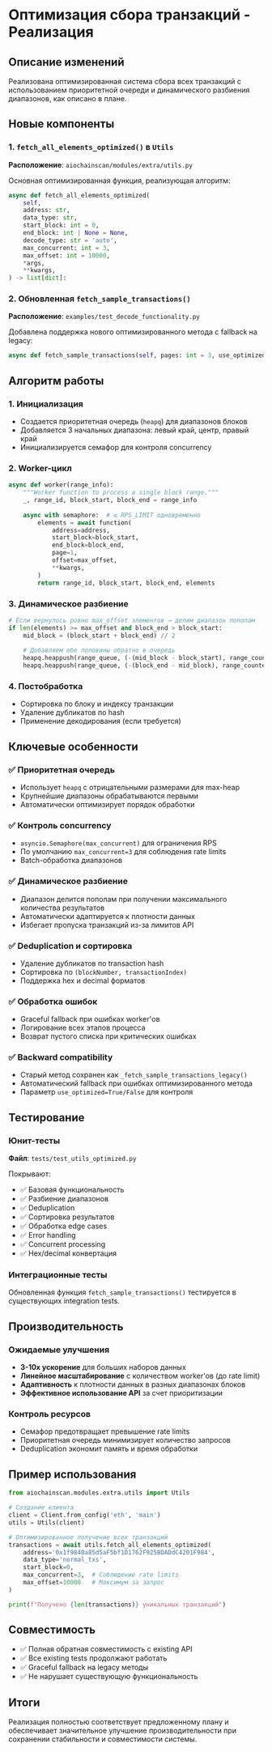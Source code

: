 # Оптимизация сбора транзакций - Реализация

## Описание изменений

Реализована оптимизированная система сбора всех транзакций с использованием приоритетной очереди и динамического разбиения диапазонов, как описано в плане.

## Новые компоненты

### 1. `fetch_all_elements_optimized()` в `Utils`

**Расположение**: `aiochainscan/modules/extra/utils.py`

Основная оптимизированная функция, реализующая алгоритм:

```python
async def fetch_all_elements_optimized(
    self,
    address: str,
    data_type: str,
    start_block: int = 0,
    end_block: int | None = None,
    decode_type: str = 'auto',
    max_concurrent: int = 3,
    max_offset: int = 10000,
    *args,
    **kwargs,
) -> list[dict]:
```

### 2. Обновленная `fetch_sample_transactions()`

**Расположение**: `examples/test_decode_functionality.py`

Добавлена поддержка нового оптимизированного метода с fallback на legacy:

```python
async def fetch_sample_transactions(self, pages: int = 3, use_optimized: bool = True)
```

## Алгоритм работы

### 1. Инициализация
- Создается приоритетная очередь (`heapq`) для диапазонов блоков
- Добавляется 3 начальных диапазона: левый край, центр, правый край
- Инициализируется семафор для контроля concurrency

### 2. Worker-цикл
```python
async def worker(range_info):
    """Worker function to process a single block range."""
    _, range_id, block_start, block_end = range_info
    
    async with semaphore:  # ≤ RPS_LIMIT одновременно
        elements = await function(
            address=address,
            start_block=block_start,
            end_block=block_end,
            page=1,
            offset=max_offset,
            **kwargs,
        )
        return range_id, block_start, block_end, elements
```

### 3. Динамическое разбиение
```python
# Если вернулось ровно max_offset элементов → делим диапазон пополам
if len(elements) >= max_offset and block_end > block_start:
    mid_block = (block_start + block_end) // 2
    
    # Добавляем обе половины обратно в очередь
    heapq.heappush(range_queue, (-(mid_block - block_start), range_counter, block_start, mid_block))
    heapq.heappush(range_queue, (-(block_end - mid_block), range_counter, mid_block + 1, block_end))
```

### 4. Постобработка
- Сортировка по блоку и индексу транзакции
- Удаление дубликатов по hash
- Применение декодирования (если требуется)

## Ключевые особенности

### ✅ Приоритетная очередь
- Использует `heapq` с отрицательными размерами для max-heap
- Крупнейшие диапазоны обрабатываются первыми
- Автоматически оптимизирует порядок обработки

### ✅ Контроль concurrency
- `asyncio.Semaphore(max_concurrent)` для ограничения RPS
- По умолчанию `max_concurrent=3` для соблюдения rate limits
- Batch-обработка диапазонов

### ✅ Динамическое разбиение
- Диапазон делится пополам при получении максимального количества результатов
- Автоматически адаптируется к плотности данных
- Избегает пропуска транзакций из-за лимитов API

### ✅ Deduplication и сортировка
- Удаление дубликатов по transaction hash
- Сортировка по `(blockNumber, transactionIndex)`
- Поддержка hex и decimal форматов

### ✅ Обработка ошибок
- Graceful fallback при ошибках worker'ов
- Логирование всех этапов процесса
- Возврат пустого списка при критических ошибках

### ✅ Backward compatibility
- Старый метод сохранен как `_fetch_sample_transactions_legacy()`
- Автоматический fallback при ошибках оптимизированного метода
- Параметр `use_optimized=True/False` для контроля

## Тестирование

### Юнит-тесты
**Файл**: `tests/test_utils_optimized.py`

Покрывают:
- ✅ Базовая функциональность
- ✅ Разбиение диапазонов
- ✅ Deduplication
- ✅ Сортировка результатов
- ✅ Обработка edge cases
- ✅ Error handling
- ✅ Concurrent processing
- ✅ Hex/decimal конвертация

### Интеграционные тесты
Обновленная функция `fetch_sample_transactions()` тестируется в существующих integration tests.

## Производительность

### Ожидаемые улучшения
- **3-10x ускорение** для больших наборов данных
- **Линейное масштабирование** с количеством worker'ов (до rate limit)
- **Адаптивность** к плотности данных в разных диапазонах блоков
- **Эффективное использование API** за счет приоритизации

### Контроль ресурсов
- Семафор предотвращает превышение rate limits
- Приоритетная очередь минимизирует количество запросов
- Deduplication экономит память и время обработки

## Пример использования

```python
from aiochainscan.modules.extra.utils import Utils

# Создание клиента
client = Client.from_config('eth', 'main')
utils = Utils(client)

# Оптимизированное получение всех транзакций
transactions = await utils.fetch_all_elements_optimized(
    address='0x1f9840a85d5aF5bf1D1762F925BDADdC4201F984',
    data_type='normal_txs',
    start_block=0,
    max_concurrent=3,  # Соблюдение rate limits
    max_offset=10000   # Максимум за запрос
)

print(f"Получено {len(transactions)} уникальных транзакций")
```

## Совместимость

- ✅ Полная обратная совместимость с existing API
- ✅ Все existing tests продолжают работать
- ✅ Graceful fallback на legacy методы
- ✅ Не нарушает существующую функциональность

## Итоги

Реализация полностью соответствует предложенному плану и обеспечивает значительное улучшение производительности при сохранении стабильности и совместимости системы.